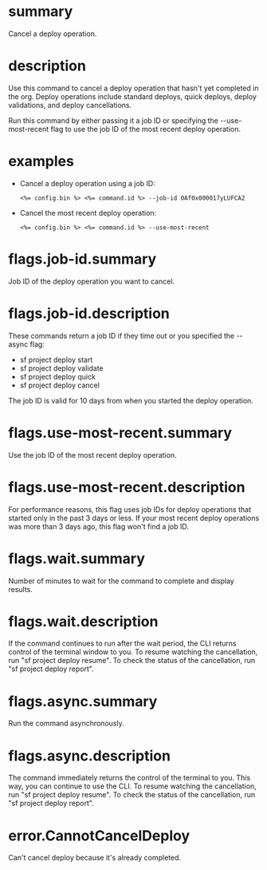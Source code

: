 # summary

Cancel a deploy operation.

# description

Use this command to cancel a deploy operation that hasn't yet completed in the org. Deploy operations include standard deploys, quick deploys, deploy validations, and deploy cancellations.

Run this command by either passing it a job ID or specifying the --use-most-recent flag to use the job ID of the most recent deploy operation.

# examples

- Cancel a deploy operation using a job ID:

      <%= config.bin %> <%= command.id %> --job-id 0Af0x000017yLUFCA2

- Cancel the most recent deploy operation:

      <%= config.bin %> <%= command.id %> --use-most-recent

# flags.job-id.summary

Job ID of the deploy operation you want to cancel.

# flags.job-id.description

These commands return a job ID if they time out or you specified the --async flag:

- sf project deploy start
- sf project deploy validate
- sf project deploy quick
- sf project deploy cancel

The job ID is valid for 10 days from when you started the deploy operation.

# flags.use-most-recent.summary

Use the job ID of the most recent deploy operation.

# flags.use-most-recent.description

For performance reasons, this flag uses job IDs for deploy operations that started only in the past 3 days or less. If your most recent deploy operations was more than 3 days ago, this flag won't find a job ID.

# flags.wait.summary

Number of minutes to wait for the command to complete and display results.

# flags.wait.description

If the command continues to run after the wait period, the CLI returns control of the terminal window to you. To resume watching the cancellation, run "sf project deploy resume". To check the status of the cancellation, run "sf project deploy report".

# flags.async.summary

Run the command asynchronously.

# flags.async.description

The command immediately returns the control of the terminal to you. This way, you can continue to use the CLI. To resume watching the cancellation, run "sf project deploy resume". To check the status of the cancellation, run "sf project deploy report".

# error.CannotCancelDeploy

Can't cancel deploy because it's already completed.
